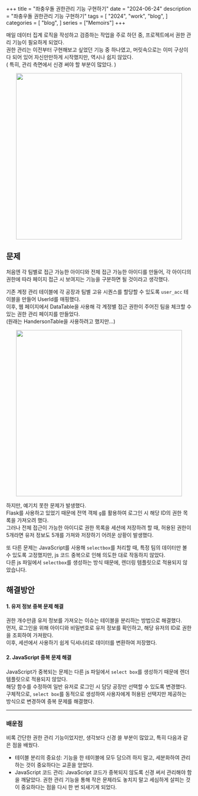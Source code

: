 +++
title = "좌충우돌 권한관리 기능 구현하기"
date = "2024-06-24"
description = "좌충우돌 권한관리 기능 구현하기"
tags = [
    "2024",
    "work",
    "blog",
]
categories = [
    "blog",
]
series = ["Memoirs"]
+++

매일 데이터 집계 로직을 작성하고 검증하는 작업을 주로 하던 중, 프로젝트에서 권한 관리 기능이 필요하게 되었다. <br>
권한 관리는 이전부터 구현해보고 싶었던 기능 중 하나였고, 머릿속으로는 이미 구상이 다 되어 있어 자신만만하게 시작했지만, 역시나 쉽지 않았다. <br>
( 특히, 관리 측면에서 신경 써야 할 부분이 많았다. )

<p align="center"><img src="https://github.com/kmseunh/blog/assets/105186724/f6802f08-1949-4c7c-80c5-5fac10830551" width="450"></p>

<!--more-->

## 문제

처음엔 각 팀별로 접근 가능한 아이디와 전체 접근 가능한 아이디를 만들어, 각 아이디의 권한에 따라 페이지 접근 시 보여지는 기능을 구분하면 될 것이라고 생각했다.

기존 계정 관리 테이블에 각 공장과 팀별 고유 시퀀스를 할당할 수 있도록 `user_acc` 테이블을 만들어 UserId를 매핑했다. <br>
이후, 웹 페이지에서 DataTable을 사용해 각 계정별 접근 권한이 주어진 팀을 체크할 수 있는 권한 관리 페이지를 만들었다. <br>
(원래는 HandersonTable을 사용하려고 했지만...)

<p align="center"><img src="https://github.com/kmseunh/blog/assets/105186724/db15686d-bea0-49d5-9b88-c4383d990f53" width="450"></p>

하지만, 예기치 못한 문제가 발생했다. <br>
Flask를 사용하고 있었기 때문에 전역 객체 `g`를 활용하여 로그인 시 해당 ID의 권한 목록을 가져오려 했다. <br>
그러나 전체 접근이 가능한 아이디로 권한 목록을 세션에 저장하려 할 때, 허용된 권한이 5개라면 유저 정보도 5개를 가져와 저장하기 어려운 상황이 발생했다.

또 다른 문제는 JavaScript를 사용해 `selectbox`를 처리할 때, 특정 팀의 데이터만 볼 수 있도록 고정했지만, js 코드 중복으로 인해 의도한 대로 작동하지 않았다. <br>
다른 js 파일에서 `selectbox`를 생성하는 방식 때문에, 렌더링 템플릿으로 적용되지 않았습니다.

## 해결방안

#### 1. 유저 정보 중복 문제 해결

권한 개수만큼 유저 정보를 가져오는 이슈는 테이블을 분리하는 방법으로 해결했다. <br>
먼저, 로그인을 위해 아이디와 비밀번호로 유저 정보를 확인하고, 해당 유저의 ID로 권한을 조회하여 가져왔다. <br>
이후, 세션에서 사용하기 쉽게 딕셔너리로 데이터를 변환하여 저장했다.

#### 2. JavaScript 중복 문제 해결

JavaScript가 중복되는 문제는 다른 js 파일에서 `select box`를 생성하기 때문에 렌더 템플릿으로 적용되지 않았다. <br>
해당 함수를 수정하여 일반 유저로 로그인 시 담당 공장만 선택할 수 있도록 변경했다. <br>
구체적으로, `select box`를 동적으로 생성하여 사용자에게 허용된 선택지만 제공하는 방식으로 변경하여 중복 문제를 해결했다.

<hr>

### 배운점

비록 간단한 권한 관리 기능이었지만, 생각보다 신경 쓸 부분이 많았고, 특히 다음과 같은 점을 배웠다.

- 테이블 분리의 중요성: 기능을 한 테이블에 모두 담으려 하지 말고, 세분화하여 관리하는 것이 중요하다는 교훈을 얻었다.
- JavaScript 코드 관리: JavaScript 코드가 중복되지 않도록 신경 써서 관리해야 함을 깨달았다.
권한 관리 기능을 통해 작은 문제라도 놓치지 말고 세심하게 살피는 것이 중요하다는 점을 다시 한 번 되새기게 되었다.
